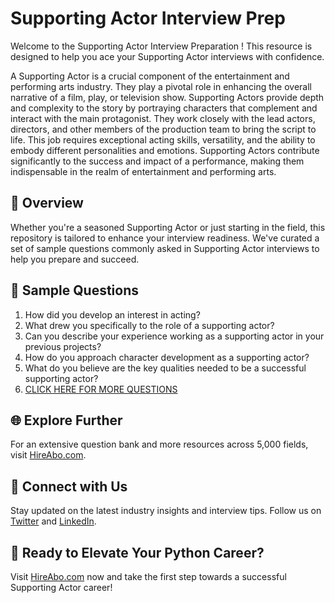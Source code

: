 # Supporting Actor Interview Prep

Welcome to the Supporting Actor Interview Preparation ! This resource is designed to help you ace your Supporting Actor interviews with confidence.

A Supporting Actor is a crucial component of the entertainment and performing arts industry. They play a pivotal role in enhancing the overall narrative of a film, play, or television show. Supporting Actors provide depth and complexity to the story by portraying characters that complement and interact with the main protagonist. They work closely with the lead actors, directors, and other members of the production team to bring the script to life. This job requires exceptional acting skills, versatility, and the ability to embody different personalities and emotions. Supporting Actors contribute significantly to the success and impact of a performance, making them indispensable in the realm of entertainment and performing arts.

## 🚀 Overview

Whether you're a seasoned Supporting Actor or just starting in the field, this repository is tailored to enhance your interview readiness. We've curated a set of sample questions commonly asked in Supporting Actor interviews to help you prepare and succeed.

## 📝 Sample Questions

1. How did you develop an interest in acting?
2. What drew you specifically to the role of a supporting actor?
3. Can you describe your experience working as a supporting actor in your previous projects?
4. How do you approach character development as a supporting actor?
5. What do you believe are the key qualities needed to be a successful supporting actor?
6. [CLICK HERE FOR MORE QUESTIONS](https://hireabo.com/job/16_0_14/Supporting%20Actor)

## 🌐 Explore Further

For an extensive question bank and more resources across 5,000 fields, visit [HireAbo.com](https://www.hireabo.com).

## 📱 Connect with Us

Stay updated on the latest industry insights and interview tips. Follow us on [Twitter](https://twitter.com/hireabo) and [LinkedIn](https://www.linkedin.com/in/hire-abo-3609972a8/).

## 🚀 Ready to Elevate Your Python Career?

Visit [HireAbo.com](https://www.hireabo.com) now and take the first step towards a successful Supporting Actor career!